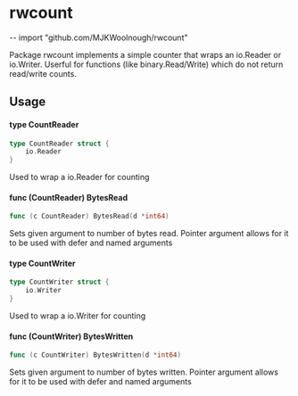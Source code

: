 # rwcount
--
    import "github.com/MJKWoolnough/rwcount"

Package rwcount implements a simple counter that wraps an io.Reader or io.Writer.
Userful for functions (like binary.Read/Write) which do not return read/write counts.

## Usage

#### type CountReader

```go
type CountReader struct {
	io.Reader
}
```

Used to wrap a io.Reader for counting

#### func (CountReader) BytesRead

```go
func (c CountReader) BytesRead(d *int64)
```
Sets given argument to number of bytes read. Pointer argument allows for it to
be used with defer and named arguments

#### type CountWriter

```go
type CountWriter struct {
	io.Writer
}
```

Used to wrap a io.Writer for counting

#### func (CountWriter) BytesWritten

```go
func (c CountWriter) BytesWritten(d *int64)
```
Sets given argument to number of bytes written. Pointer argument allows for it
to be used with defer and named arguments

